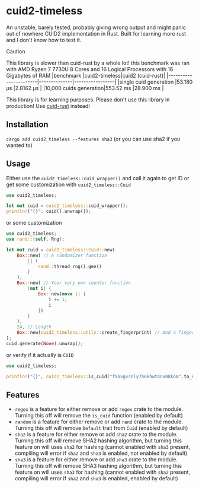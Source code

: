 # cuid2-timeless

An unstable, barely tested, probably giving wrong output and might panic out of nowhere CUID2 implementation in Rust. Built for learning more rust and I don't know how to test it.

> [!CAUTION]
> This library is slower than cuid-rust by a whole lot!
> this benchmark was ran with AMD Ryzen 7 7730U 8 Cores and 16 Logical Processors with 16 Gigabytes of RAM
> |benchmark              |cuid2-timeless|cuid2 (cuid-rust)|
> |-----------------------|--------------|-----------------|
> |single cuid generation |53.180 µs     |2.8162 µs        |
> |10,000 cuids generation|553.52 ms     |28.900 ms        |
>
> This library is for learning purposes. Please don't use this library in production! Use [cuid-rust](https://github.com/mplanchard/cuid-rust) instead!

## Installation

`cargo add cuid2_timeless --features sha3` (or you can use sha2 if you wanted to)

## Usage

Either use the `cuid2_timeless::cuid_wrapper()` and call it again to get ID or get some customization with `cuid2_timeless::Cuid`

``` rust
use cuid2_timeless;

let mut cuid = cuid2_timeless::cuid_wrapper();
println!("{}", cuid().unwrap());
```

or some customization

```rust
use cuid2_timeless;
use rand::{self, Rng};

let mut cuid = cuid2_timeless::Cuid::new(
    Box::new( // A randomizer function
        || {
            rand::thread_rng().gen()
        }
    ),
    Box::new( // Your very own counter function
        |mut i| {
            Box::new(move || {
                i += 1;
                i
            })
        }
    ),
    24, // Length
    Box::new(cuid2_timeless::utils::create_fingerprint) // And a fingerprint creator function (im too lazy to implement)
);
cuid.generate(None).unwrap();
```

or verify if it actually is `CUID`

```rust
use cuid2_timeless;

println!("{}", cuid2_timeless::is_cuid("f9ovgvsnly7h6khwt4nx08kom".to_string(), None, None));
```

## Features

- `regex` is a feature for either remove or add `regex` crate to the module. Turning this off will remove the `is_cuid` function (enabled by default)
- `random` is a feature for either remove or add `rand` crate to the module. Turning this off will remove `Default` trait from `Cuid` (enabled by default)
- `sha2` is a feature for either remove or add `sha2` crate to the module. Turning this off will remove SHA2 hashing algorithm, but turning this feature on will uses `sha2` for hashing (cannot enabled with `sha3` present, compiling will error if `sha2` and `sha3` is enabled, not enabled by default)
- `sha3` is a feature for either remove or add `sha3` crate to the module. Turning this off will remove SHA3 hashing algorithm, but turning this feature on will uses `sha3` for hashing (cannot enabled with `sha2` present, compiling will error if `sha2` and `sha3` is enabled, enabled by default)
